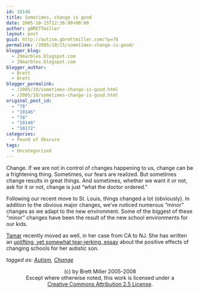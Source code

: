```yaml
---
id: 10146
title: Sometimes, change is good
date: 2005-10-15T12:36:00+00:00
author: gBRETTmiller
layout: post
guid: http://autism.gbrettmiller.com/?p=78
permalink: /2005/10/15/sometimes-change-is-good/
blogger_blog:
  - 29marbles.blogspot.com
  - 29marbles.blogspot.com
blogger_author:
  - Brett
  - Brett
blogger_permalink:
  - /2005/10/sometimes-change-is-good.html
  - /2005/10/sometimes-change-is-good.html
original_post_id:
  - "78"
  - "10146"
  - "78"
  - "10146"
  - "10172"
categories:
  - Pound of Obscure
tags:
  - Uncategorized
---
```

Change. If we are not in control of changes happening to us, change can be a frightening thing. Sometimes, our fears are realized. But sometimes change results in great things. And sometimes, whether we want it or not, ask for it or not, change is just &#8220;what the doctor ordered.&#8221; 

Following our recent move to St. Louis, things changed a lot (obviously). In addition to the obvious major changes, we&#8217;ve noticed numerous &#8220;minor&#8221; changes as we adapt to the new environment. Some of the biggest of these &#8220;minor&#8221; changes have been the result of the new school environments for our kids. 

[Tamar](http://www.postcardsfromla.com/blog/about.html) recently moved as well, in her case from CA to NJ. She has written an [uplifting, yet somewhat tear-jerking, essay](http://www.hiddenlaughter.com/essays/2005/1012.html) about the positive effects of changing schools for her autistic son.

_tagged as: <a href="http://technorati.com/tag/autism" rel="tag">Autism</a>, <a href="http://technorati.com/tag/change" rel="tag">Change</a>_

<div class="blogger-post-footer">
  <p align="center">
    (c) by Brett Miller 2005-2008<br /> Except where otherwise noted, this work is licensed under a<br /> <a href="http://creativecommons.org/licenses/by/2.5/" rel="license">Creative Commons Attribution 2.5 License</a>.
  </p>
</div>